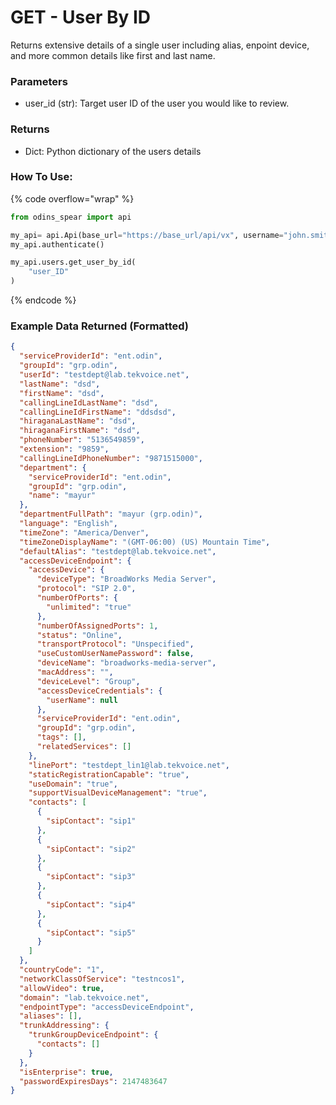 # GET - User By ID

Returns extensive details of a single user including alias, enpoint device, and more common details like first and last name.

### Parameters&#x20;

* user\_id (str): Target user ID of the user you would like to review.

### Returns

* Dict: Python dictionary of the users details

### How To Use:

{% code overflow="wrap" %}
```python
from odins_spear import api

my_api= api.Api(base_url="https://base_url/api/vx", username="john.smith", password="ODIN_INSTANCE_1")
my_api.authenticate()

my_api.users.get_user_by_id(
    "user_ID"
)
```
{% endcode %}

### Example Data Returned (Formatted)

```json
{
  "serviceProviderId": "ent.odin",
  "groupId": "grp.odin",
  "userId": "testdept@lab.tekvoice.net",
  "lastName": "dsd",
  "firstName": "dsd",
  "callingLineIdLastName": "dsd",
  "callingLineIdFirstName": "ddsdsd",
  "hiraganaLastName": "dsd",
  "hiraganaFirstName": "dsd",
  "phoneNumber": "5136549859",
  "extension": "9859",
  "callingLineIdPhoneNumber": "9871515000",
  "department": {
    "serviceProviderId": "ent.odin",
    "groupId": "grp.odin",
    "name": "mayur"
  },
  "departmentFullPath": "mayur (grp.odin)",
  "language": "English",
  "timeZone": "America/Denver",
  "timeZoneDisplayName": "(GMT-06:00) (US) Mountain Time",
  "defaultAlias": "testdept@lab.tekvoice.net",
  "accessDeviceEndpoint": {
    "accessDevice": {
      "deviceType": "BroadWorks Media Server",
      "protocol": "SIP 2.0",
      "numberOfPorts": {
        "unlimited": "true"
      },
      "numberOfAssignedPorts": 1,
      "status": "Online",
      "transportProtocol": "Unspecified",
      "useCustomUserNamePassword": false,
      "deviceName": "broadworks-media-server",
      "macAddress": "",
      "deviceLevel": "Group",
      "accessDeviceCredentials": {
        "userName": null
      },
      "serviceProviderId": "ent.odin",
      "groupId": "grp.odin",
      "tags": [],
      "relatedServices": []
    },
    "linePort": "testdept_lin1@lab.tekvoice.net",
    "staticRegistrationCapable": "true",
    "useDomain": "true",
    "supportVisualDeviceManagement": "true",
    "contacts": [
      {
        "sipContact": "sip1"
      },
      {
        "sipContact": "sip2"
      },
      {
        "sipContact": "sip3"
      },
      {
        "sipContact": "sip4"
      },
      {
        "sipContact": "sip5"
      }
    ]
  },
  "countryCode": "1",
  "networkClassOfService": "testncos1",
  "allowVideo": true,
  "domain": "lab.tekvoice.net",
  "endpointType": "accessDeviceEndpoint",
  "aliases": [],
  "trunkAddressing": {
    "trunkGroupDeviceEndpoint": {
      "contacts": []
    }
  },
  "isEnterprise": true,
  "passwordExpiresDays": 2147483647
}
```
